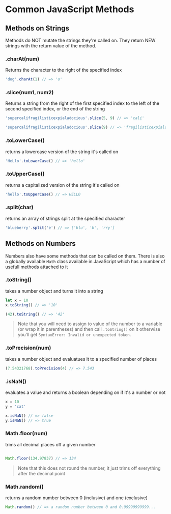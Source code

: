 # Common JavaScript Methods

## Methods on Strings

Methods do NOT mutate the strings they're called on. They return NEW strings with the return value of the method.

### .charAt(num)

Returns the character to the right of the specified index

```javascript
'dog'.charAt(1) // => 'o'
```

### .slice(num1, num2)

Returns a string from the right of the first specified index to the left of the second specified index, or the end of the string

```javascript
'supercalifragilisticexpialadocious'.slice(5, 9) // => 'cali'

'supercalifragilisticexpialadocious'.slice(9) // => 'fragilisticexpialadocious'
```

### .toLowerCase()

returns a lowercase version of the string it's called on

```javascript
'HeLlo'.toLowerCase() // => 'hello'
```

### .toUpperCase()

returns a capitalized version of the string it's called on

```javascript
'hello'.toUpperCase() // => HELLO
```


### .split(char)

returns an array of strings split at the specified character

```javascript
'blueberry'.split('e') // => ['blu', 'b', 'rry']
```
## Methods on Numbers

Numbers also have some methods that can be called on them.  There is also a globally available `Math` class available in JavaScript which has a number of usefull methods attached to it

### .toString()

takes a number object and turns it into a string

```javascript
let x = 10
x.toString() // => '10'

(42).toString() // => '42'
```

>Note that you will need to assign to value of the number to a variable (or wrap it in parentheses) and then call `.toString()` on it otherwise you'll get `SyntaxError: Invalid or unexpected token`.

### .toPrecision(num)

takes a number object and evaluatues it to a specified number of places

```javascript
(7.54321768).toPrecision(4) // => 7.543
```

### .isNaN()

evaluates a value and returns a boolean depending on if it's a number or not

```javascript
x = 10
y = 'cat'

x.isNaN() // => false
y.isNaN() // => true

```

### Math.floor(num)

trims all decimal places off a given number

```javascript

Math.floor(134.97837) // => 134

```

>Note that this does not round the number, it just trims off everything after the decimal point

### Math.random()

returns a random number between 0 (inclusive) and one (exclusive)

```javascript
Math.random() // => a random number between 0 and 0.99999999999...

```
